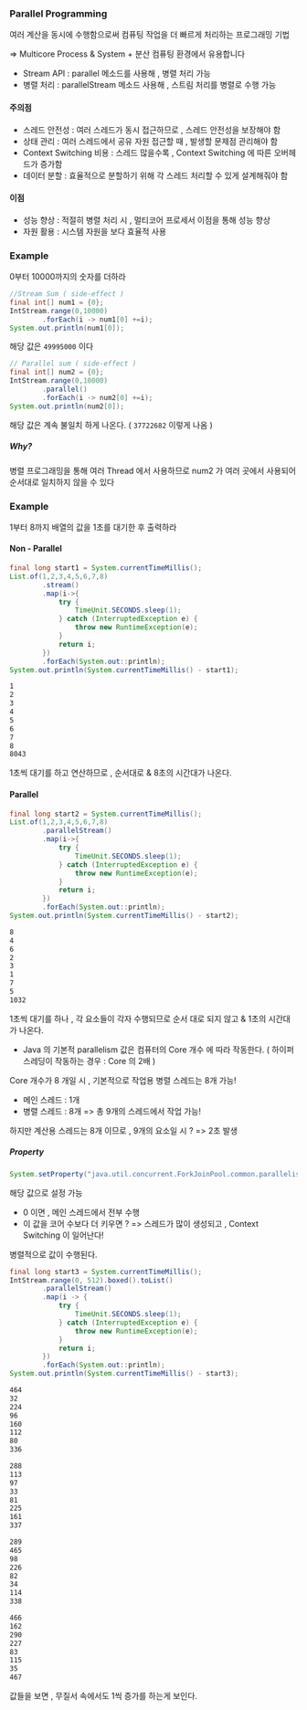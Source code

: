 
### Parallel Programming

여러 계산을 동시에 수행함으로써
컴퓨팅 작업을 더 빠르게 처리하는 프로그래밍 기법

=> Multicore Process & System + 분산  컴퓨팅 환경에서 유용합니다

- Stream API : parallel 메소드를 사용해 , 병렬 처리 가능
- 병렬 처리 : parallelStream 메소드 사용해 , 스트림 처리를 병렬로 수행 가능

#### 주의점

- 스레드 안전성 : 여러 스레드가 동시 접근하므로 , 스레드 안전성을 보장해야 함
- 상태 관리 : 여러 스레드에서 공유 자원 접근할 때 , 발생할 문제점 관리해야 함
- Context Switching 비용 : 스레드 많을수록 , Context Switching 에 따른 오버헤드가 증가함
- 데이터 분할 : 효율적으로 분할하기 위해 각 스레드 처리할 수 있게 설계해줘야 함

#### 이점

- 성능 향상 : 적절히 병렬 처리 시 , 멀티코어 프로세서 이점을 통해 성능 향상
- 자원 활용 : 시스템 자원을 보다 효율적 사용

### Example

0부터 10000까지의 숫자를 더하라

```java
//Stream Sum ( side-effect )  
final int[] num1 = {0};  
IntStream.range(0,10000)  
        .forEach(i -> num1[0] +=i);  
System.out.println(num1[0]);
```

해당 값은 `49995000` 이다

```java
// Parallel sum ( side-effect )  
final int[] num2 = {0};  
IntStream.range(0,10000)  
        .parallel()  
        .forEach(i -> num2[0] +=i);  
System.out.println(num2[0]);
```

해당 값은 계속 불일치 하게 나온다. ( `37722682`  이렇게 나옴 )

##### Why?

병렬 프로그래밍을 통해 여러 Thread 에서 사용하므로
num2 가 여러 곳에서 사용되어 순서대로 일치하지 않을 수 있다


### Example

1부터 8까지 배열의 값을 1초를 대기한 후 출력하라

#### Non - Parallel

```java
final long start1 = System.currentTimeMillis();  
List.of(1,2,3,4,5,6,7,8)  
        .stream()  
        .map(i->{  
            try {  
                TimeUnit.SECONDS.sleep(1);  
            } catch (InterruptedException e) {  
                throw new RuntimeException(e);  
            }  
            return i;  
        })  
        .forEach(System.out::println);  
System.out.println(System.currentTimeMillis() - start1);
```

```cmd
1
2
3
4
5
6
7
8
8043
```

1초씩 대기를 하고 연산하므로 , 
순서대로 & 8초의 시간대가 나온다.

#### Parallel

```java
final long start2 = System.currentTimeMillis();  
List.of(1,2,3,4,5,6,7,8)  
        .parallelStream()  
        .map(i->{  
            try {  
                TimeUnit.SECONDS.sleep(1);  
            } catch (InterruptedException e) {  
                throw new RuntimeException(e);  
            }  
            return i;  
        })  
        .forEach(System.out::println);  
System.out.println(System.currentTimeMillis() - start2);
```

```cmd
8
4
6
2
3
1
7
5
1032
```

1초씩 대기를 하나 , 각 요소들이 각자 수행되므로
순서 대로 되지 않고 & 1초의 시간대가 나온다.


- Java 의 기본적 parallelism 값은 컴퓨터의 Core 개수 에 따라 작동한다.
( 하이퍼 스레딩이 작동하는 경우 : Core 의 2배 )

Core 개수가 8 개일 시 , 기본적으로 작업용 병렬 스레드는 8개 가능!

- 메인 스레드 : 1개
- 병렬 스레드 : 8개
=> 총 9개의 스레드에서 작업 가능!

하지만 계산용 스레드는 8개 이므로 , 
9개의 요소일 시 ? => 2초 발생

##### Property
```java
System.setProperty("java.util.concurrent.ForkJoinPool.common.parallelism","0");
```

해당 값으로 설정 가능
- 0 이면 , 메인 스레드에서 전부 수행
- 이 값을 코어 수보다 더 키우면 ? => 스레드가 많이 생성되고 , Context Switching 이 일어난다!

병렬적으로 값이 수행된다.
```java
final long start3 = System.currentTimeMillis();  
IntStream.range(0, 512).boxed().toList()  
        .parallelStream()  
        .map(i -> {  
            try {  
                TimeUnit.SECONDS.sleep(1);  
            } catch (InterruptedException e) {  
                throw new RuntimeException(e);  
            }  
            return i;  
        })  
        .forEach(System.out::println);  
System.out.println(System.currentTimeMillis() - start3);
```

```cmd
464
32
224
96
160
112
80
336

288
113
97
33
81
225
161
337

289
465
98
226
82
34
114
338

466
162
290
227
83
115
35
467
```

값들을 보면 , 무질서 속에서도 1씩 증가를 하는게 보인다.